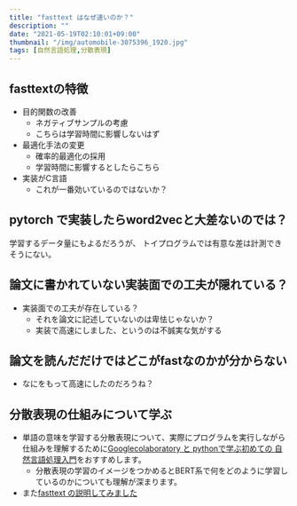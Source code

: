 ```yaml
---
title: "fasttext はなぜ速いのか？"
description: ""
date: "2021-05-19T02:10:01+09:00"
thumbnail: "/img/automobile-3075396_1920.jpg"
tags: [自然言語処理,分散表現]
---
```

## fasttextの特徴
- 目的関数の改善
  - ネガティブサンプルの考慮
  - こちらは学習時間に影響しないはず
- 最適化手法の変更
  - 確率的最適化の採用
  - 学習時間に影響するとしたらこちら
- 実装がC言語
  - これが一番効いているのではないか？

## pytorch で実装したらword2vecと大差ないのでは？
学習するデータ量にもよるだろうが、
トイプログラムでは有意な差は計測できそうにない。

## 論文に書かれていない実装面での工夫が隠れている？
- 実装面での工夫が存在している？
  - それを論文に記述していないのは卑怯じゃないか？
  - 実装で高速にしました、というのは不誠実な気がする

## 論文を読んだだけではどこがfastなのかが分からない
- なにをもって高速にしたのだろうね？

## 分散表現の仕組みについて学ぶ
- 単語の意味を学習する分散表現について、実際にプログラムを実行しながら仕組みを理解するために[Googlecolaboratory と pythonで学ぶ初めての 自然言語処理入門](https://subcul-science.booth.pm/items/1562211)をおすすめします。
  - 分散表現の学習のイメージをつかめるとBERT系で何をどのように学習しているのかについても理解が深まります。
- また[fasttext の説明してみました](https://subcul-science.booth.pm/items/3152477)